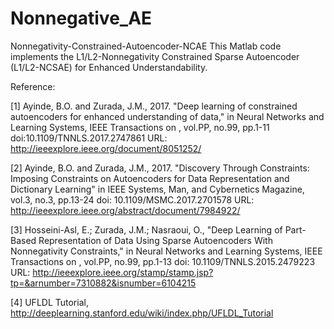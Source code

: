 # Nonnegative_AE
Nonnegativity-Constrained-Autoencoder-NCAE
This Matlab code implements the L1/L2-Nonnegativity Constrained Sparse Autoencoder (L1/L2-NCSAE) for Enhanced Understandability.

Reference:

[1] Ayinde, B.O. and Zurada, J.M., 2017. "Deep learning of constrained autoencoders for enhanced understanding of data," in Neural Networks and Learning Systems, IEEE Transactions on , vol.PP, no.99, pp.1-11 doi:10.1109/TNNLS.2017.2747861 URL: http://ieeexplore.ieee.org/document/8051252/

[2] Ayinde, B.O. and Zurada, J.M., 2017. "Discovery Through Constraints: Imposing Constraints on Autoencoders for Data Representation and Dictionary Learning" in IEEE Systems, Man, and Cybernetics Magazine, vol.3, no.3, pp.13-24 doi: 10.1109/MSMC.2017.2701578 URL: http://ieeexplore.ieee.org/abstract/document/7984922/

[3] Hosseini-Asl, E.; Zurada, J.M.; Nasraoui, O., "Deep Learning of Part-Based Representation of Data Using Sparse Autoencoders With Nonnegativity Constraints," in Neural Networks and Learning Systems, IEEE Transactions on , vol.PP, no.99, pp.1-13 doi: 10.1109/TNNLS.2015.2479223 URL: http://ieeexplore.ieee.org/stamp/stamp.jsp?tp=&arnumber=7310882&isnumber=6104215

[4] UFLDL Tutorial, http://deeplearning.stanford.edu/wiki/index.php/UFLDL_Tutorial
